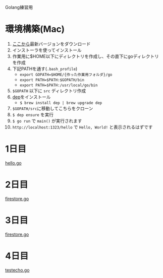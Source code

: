 Golang練習用

# 環境構築(Mac)
1. [ここから](https://golang.org/dl/)最新バージョンをダウンロード
1. インストーラを使ってインストール
1. 作業用に$HOME以下にディレクトリを作成し、その直下にgoディレクトリを作成
1. 下記PATHを通す(`.bash_profile`)
    * `export GOPATH=$HOME/{作った作業用フォルダ}/go`
    * `export PATH=$PATH:$GOPATH/bin`
    * `export PATH=$PATH:/usr/local/go/bin`
1. `$GOPATH` 以下に `src` ディレクトリ作成
1. [dep](https://golang.github.io/dep/docs/installation.html#macos)をインストール
    * `$ brew install dep | brew upgrade dep`
1. `$GOPATH/src`に移動してこちらをクローン
1. `$ dep ensure` を実行
1. `$ go run` で `main()` が実行されます
1. `http://localhost:1323/hello` で `Hello, World!` と表示されるはずです

# 1日目
[hello.go](./hello/hello.go)

# 2日目
[firestore.go](./firestore/firestore.go)

# 3日目
[firestore.go](./firestore/firestore.go)

# 4日目
[testecho.go](./testecho/testecho.go)
